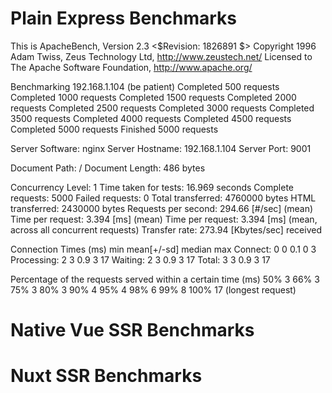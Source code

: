 # Plain Express Benchmarks
This is ApacheBench, Version 2.3 <$Revision: 1826891 $>
Copyright 1996 Adam Twiss, Zeus Technology Ltd, http://www.zeustech.net/
Licensed to The Apache Software Foundation, http://www.apache.org/

Benchmarking 192.168.1.104 (be patient)
Completed 500 requests
Completed 1000 requests
Completed 1500 requests
Completed 2000 requests
Completed 2500 requests
Completed 3000 requests
Completed 3500 requests
Completed 4000 requests
Completed 4500 requests
Completed 5000 requests
Finished 5000 requests


Server Software:        nginx
Server Hostname:        192.168.1.104
Server Port:            9001

Document Path:          /
Document Length:        486 bytes

Concurrency Level:      1
Time taken for tests:   16.969 seconds
Complete requests:      5000
Failed requests:        0
Total transferred:      4760000 bytes
HTML transferred:       2430000 bytes
Requests per second:    294.66 [#/sec] (mean)
Time per request:       3.394 [ms] (mean)
Time per request:       3.394 [ms] (mean, across all concurrent requests)
Transfer rate:          273.94 [Kbytes/sec] received

Connection Times (ms)
              min  mean[+/-sd] median   max
Connect:        0    0   0.1      0       3
Processing:     2    3   0.9      3      17
Waiting:        2    3   0.9      3      17
Total:          3    3   0.9      3      17

Percentage of the requests served within a certain time (ms)
  50%      3
  66%      3
  75%      3
  80%      3
  90%      4
  95%      4
  98%      6
  99%      8
 100%     17 (longest request)

# Native Vue SSR Benchmarks


# Nuxt SSR Benchmarks

